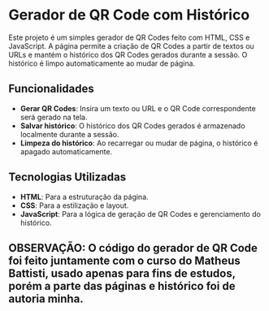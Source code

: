 # Gerador de QR Code com Histórico

Este projeto é um simples gerador de QR Codes feito com HTML, CSS e JavaScript. A página permite a criação de QR Codes a partir de textos ou URLs e mantém o histórico dos QR Codes gerados durante a sessão. O histórico é limpo automaticamente ao mudar de página.

## Funcionalidades

- **Gerar QR Codes**: Insira um texto ou URL e o QR Code correspondente será gerado na tela.
- **Salvar histórico**: O histórico dos QR Codes gerados é armazenado localmente durante a sessão.
- **Limpeza do histórico**: Ao recarregar ou mudar de página, o histórico é apagado automaticamente.

## Tecnologias Utilizadas

- **HTML**: Para a estruturação da página.
- **CSS**: Para a estilização e layout.
- **JavaScript**: Para a lógica de geração de QR Codes e gerenciamento do histórico.

## OBSERVAÇÃO: O código do gerador de QR Code foi feito juntamente com o curso do Matheus Battisti, usado apenas para fins de estudos, porém a parte das páginas e histórico foi de autoria minha.

